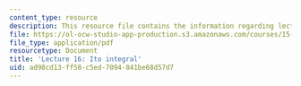 ```yaml
---
content_type: resource
description: This resource file contains the information regarding lecture 16.
file: https://ol-ocw-studio-app-production.s3.amazonaws.com/courses/15-070j-advanced-stochastic-processes-fall-2013/ad98cd13ff58c5ed7094841be68d57d7_MIT15_070JF13_Lec16.pdf
file_type: application/pdf
resourcetype: Document
title: 'Lecture 16: Ito integral'
uid: ad98cd13-ff58-c5ed-7094-841be68d57d7
---
```


